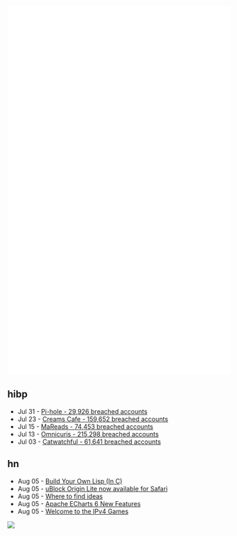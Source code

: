 ![Metrics](https://raw.githubusercontent.com/phixion/phixion/master/metrics.svg)

## hibp

<!--
for https://github.com/phixion/phixion/blob/main/.github/workflows/feeds.yml
-->
<!--START_SECTION:haveibeenpwnd-->
- Jul 31 - [Pi-hole - 29,926 breached accounts](https://haveibeenpwned.com/Breach/ThePi-Hole)
- Jul 23 - [Creams Cafe - 159,652 breached accounts](https://haveibeenpwned.com/Breach/CreamsCafe)
- Jul 15 - [MaReads - 74,453 breached accounts](https://haveibeenpwned.com/Breach/MaReads)
- Jul 13 - [Omnicuris - 215,298 breached accounts](https://haveibeenpwned.com/Breach/Omnicuris)
- Jul 03 - [Catwatchful - 61,641 breached accounts](https://haveibeenpwned.com/Breach/Catwatchful)
<!--END_SECTION:haveibeenpwnd-->

## hn

<!--
for https://github.com/phixion/phixion/blob/main/.github/workflows/feeds.yml
-->
<!--START_SECTION:hn-->
- Aug 05 - [Build Your Own Lisp (In C)](https://www.buildyourownlisp.com/)
- Aug 05 - [uBlock Origin Lite now available for Safari](https://apps.apple.com/cn/app/ublock-origin-lite/id6745342698)
- Aug 05 - [Where to find ideas](https://howtogrow.substack.com/p/where-to-find-ideas)
- Aug 05 - [Apache ECharts 6 New Features](https://echarts.apache.org/handbook/en/basics/release-note/v6-feature/)
- Aug 05 - [Welcome to the IPv4 Games](https://ipv4.games/)
<!--END_SECTION:hn-->

<!--
for https://yhype.me
-->
![](https://hit.yhype.me/github/profile?user_id=13013670)
